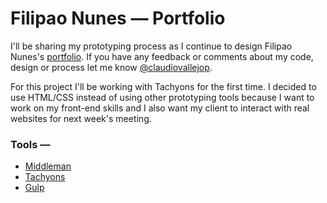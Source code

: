 # Filipao Nunes — Portfolio

I'll be sharing my prototyping process as I continue to design Filipao Nunes's [portfolio](http://filipaonunes.com). If you have any feedback or comments about my code, design or process let me know [@claudiovallejop](https://twitter.com/claudiovallejop).

For this project I'll be working with Tachyons for the first time. I decided to use HTML/CSS instead of using other prototyping tools because I want to work on my front-end skills and I also want my client to interact with real websites for next week's meeting.

### Tools —
+ [Middleman](https://middlemanapp.com)
+ [Tachyons](http://tachyons.io)
+ [Gulp](http://gulpjs.com)
